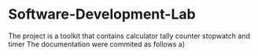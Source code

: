 # Software-Development-Lab
The project is a toolkit that contains calculator tally counter stopwatch and timer
The documentation were commited as follows a)

